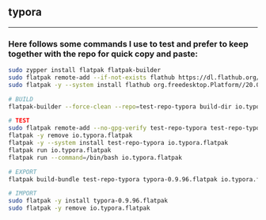 ## typora

------

### Here follows some commands I use to test and prefer to keep together with the repo for quick copy and paste:
```bash
sudo zypper install flatpak flatpak-builder
sudo flatpak remote-add --if-not-exists flathub https://dl.flathub.org/repo/flathub.flatpakrepo
sudo flatpak -y --system install flathub org.freedesktop.Platform//20.08 org.freedesktop.Sdk//20.08

# BUILD
flatpak-builder --force-clean --repo=test-repo-typora build-dir io.typora.flatpak.json

# TEST
sudo flatpak remote-add --no-gpg-verify test-repo-typora test-repo-typora
flatpak -y remove io.typora.flatpak
flatpak -y --system install test-repo-typora io.typora.flatpak
flatpak run io.typora.flatpak
flatpak run --command=/bin/bash io.typora.flatpak

# EXPORT
flatpak build-bundle test-repo-typora typora-0.9.96.flatpak io.typora.flatpak

# IMPORT
sudo flatpak -y install typora-0.9.96.flatpak
sudo flatpak -y remove io.typora.flatpak

```

